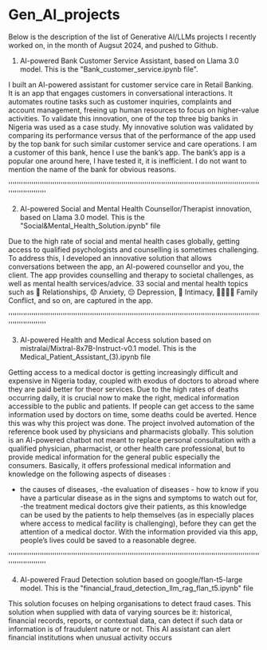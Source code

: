 # Gen_AI_projects
Below is the description of the list of Generative AI/LLMs projects I recently worked on, in the month of Augsut 2024,  and pushed to Github.


1) AI-powered Bank Customer Service Assistant, based on Llama 3.0 model. This is the "Bank_customer_service.ipynb file".

I built an AI-powered assistant for customer service care in Retail Banking. It is an app that engages customers in conversational interactions. It automates routine tasks such as customer inquiries, complaints and account management, freeing up human resources to focus on higher-value activities. To validate this innovation, one of the top three big banks in Nigeria was used as a case study. My innovative solution was validated by comparing its performance versus that of the performance of the app used by the top bank for such similar customer service and care operations. I am a customer of this bank, hence I use the bank’s app. The bank’s app is a popular one around here, I have tested it, it is inefficient. I do not want to mention the name of the bank for obvious reasons.


''''''''''''''''''''''''''''''''''''''''''''''''''''''''''''''''''''''''''''''''''''''''''''''''''''''''''''''''''''''''''''''''''''''''''

2) AI-powered Social and Mental Health Counsellor/Therapist innovation, based on Llama 3.0 model. This is the "Social&Mental_Health_Solution.ipynb" file

Due to the high rate of social and mental health cases globally, getting access to qualified psychologists and counselling is sometimes challenging. To address this, I developed an innovative solution that allows conversations between the app, an AI-powered counsellor and you, the client. The app provides counselling and therapy to societal challenges, as well as mental health services/advice. 33 social and mental health topics such as 💑 Relationships, 😟 Anxiety, 😔 Depression, 🤗 Intimacy, 👨‍👩‍👧‍👦 Family Conflict, and so on, are captured in the app.


''''''''''''''''''''''''''''''''''''''''''''''''''''''''''''''''''''''''''''''''''''''''''''''''''''''''''''''''''''''''''''''''''''''''''

3) AI-powered Health and Medical Access solution based on mistralai/Mixtral-8x7B-Instruct-v0.1 model. This is the Medical_Patient_Assistant_(3).ipynb file
   
Getting access to a medical doctor is getting increasingly difficult and expensive in Nigeria today, coupled with exodus of doctors to abroad where they are paid better for theor services. Due to the high rates of deaths occurring daily, it is crucial now to make the right, medical information accessible to the public and patients. If people can get access to the same information used by doctors on time, some deaths could be averted. Hence this was why this project was done. The project involved automation of the reference book used by physicians and pharmacists globally. 
This solution is an AI-powered chatbot not meant to replace personal consultation with a qualified physician, pharmacist, or other health care professional, but to provide medical information for the general public especially the consumers. Basically, it offers professional medical information and knowledge on the following aspects of diseases :
- the causes of diseases, 
-the evaluation of diseases - how to know if you have a particular disease as in the signs and symptoms to watch out for, 
-the treatment medical doctors give their patients, as this knowledge can be used by the patients to help themselves (as in especially places where access to medical facility is challenging), before they can get the attention of a medical doctor. 
With the information provided via this app, people’s lives could be saved to a reasonable degree.



''''''''''''''''''''''''''''''''''''''''''''''''''''''''''''''''''''''''''''''''''''''''''''''''''''''''''''''''''''''''''''''''''''''''''

4) AI-powered Fraud Detection solution based on google/flan-t5-large model. This is the "financial_fraud_detection_llm_rag_flan_t5.ipynb" file
   
This solution focuses on helping organisations to detect fraud cases.
This solution when supplied with data of varying sources be it: historical, financial records, reports, or contextual data, can detect if such data or information is of fraudulent nature or not. This AI assistant can alert financial institutions when unusual activity occurs


